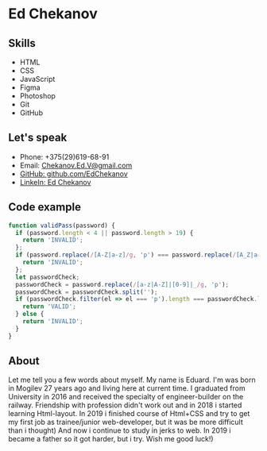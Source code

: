 # Ed Chekanov

## Skills
* HTML
* CSS
* JavaScript
* Figma
* Photoshop
* Git
* GitHub

## Let's speak
* Phone: +375(29)619-68-91
* Email: Chekanov.Ed.V@gmail.com
* [GitHub: github.com/EdChekanov](https://github.com/EdChekanov)
* [LinkeIn: Ed Chekanov](https://www.linkedin.com/in/ed-chekanov-137879171/)

## Code example
```javascript
function validPass(password) {
  if (password.length < 4 || password.length > 19) {
    return 'INVALID';
  };
  if (password.replace(/[A-Z|a-z]/g, 'p') === password.replace(/[A_Z|a-z|0-9]/g, 'p')) {
    return 'INVALID';
  };
  let passwordCheck;
  passwordCheck = password.replace(/[a-z|A-Z]|[0-9]|_/g, 'p');
  passwordCheck = passwordCheck.split('');
  if (passwordCheck.filter(el => el === 'p').length === passwordCheck.length) {
    return 'VALID';
  } else {
    return 'INVALID';
  }
}
```

## About
Let me tell you a few words about myself. My name is Eduard. I'm was born in Mogilev 27 years ago and living here at current time. I graduated from University in 2016 and received the specialty of engineer-builder on the railway. Friendship with profession didn't work out and in 2018 i started learning Html-layout. 
In 2019 i finished course of Html+CSS and try to get my first job as trainee/junior web-developer, but it was be more difficult than i thought)
And now i continue to study in jerks to web.
In 2019 i became a father so it got harder, but i try. Wish me good luck!)